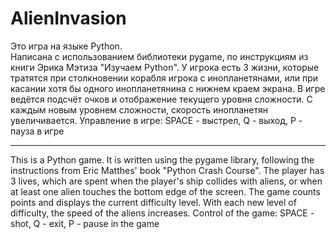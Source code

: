 # AlienInvasion
Это игра на языке Python.  
Написана с использованием библиотеки pygame, по инструкциям из книги Эрика Мэтиза "Изучаем Python".
У игрока есть 3 жизни, которые тратятся при столкновении корабля игрока с инопланетянами, или при касании хотя бы одного инопланетянина с нижнем краем экрана.
В игре ведётся подсчёт очков и отображение текущего уровня сложности.
С каждым новым уровнем сложности, скорость инопланетян увеличивается.
Управление в игре:
SPACE - выстрел, Q - выход, P - пауза в игре

----------------------------------------------------

This is a Python game.
It is written using the pygame library, following the instructions from Eric Matthes' book "Python Crash Course".
The player has 3 lives, which are spent when the player's ship collides with aliens, or when at least one alien touches the bottom edge of the screen.
The game counts points and displays the current difficulty level.
With each new level of difficulty, the speed of the aliens increases.
Control of the game:
SPACE - shot, Q - exit, P - pause in the game
